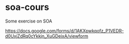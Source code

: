 # soa-cours
Some exercise on SOA

https://docs.google.com/forms/d/1AKXpwkqofz_P1VEDR-d0UxjZdRq0cYkkjn_XuGDeixA/viewform
